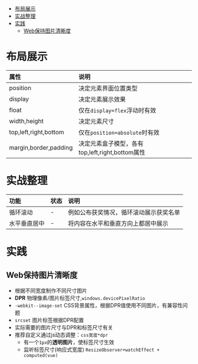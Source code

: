 - [布局展示](#布局展示)
- [实战整理](#实战整理)
- [实践](#实践)
  - [Web保持图片清晰度](#web保持图片清晰度)

# 布局展示
属性|说明
:--|:---
position| 决定元素界面位置类型
display| 决定元素展示效果
float| 仅在`display=flex`浮动时有效
width,height| 决定元素尺寸
top,left,right,bottom| 仅在`position=absolute`时有效
margin,border,padding| 决定元素盒子模型，各有top,left,right,bottom属性

# 实战整理
功能|状态|说明
:--|:--|:---
循环滚动|-|例如公布获奖情况，循环滚动展示获奖名单
水平垂直居中|-|将内容在水平和垂直方向上都居中展示

# 实践
## Web保持图片清晰度
* 根据不同宽度制作不同尺寸图片
* **DPR**  物理像素/图片标签尺寸,`windows.devicePixelRatio`
* `-webkit--image-set`  CSS背景属性，根据DPR值使用不同图片，有兼容性问题
* `srcset` 图片标签根据DPR配置
* 实际需要的图片尺寸与DPR和标签尺寸有关
* 推荐自定义通过js动态调整：`css宽度*dpr`
    * 有一个`1px`的**透明图片**，使标签尺寸生效
    * 监听标签尺寸(响应式宽度) `ResizeObserver+watchEffect + computed(vue)`

